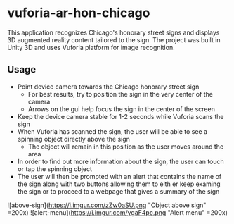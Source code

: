 # vuforia-ar-hon-chicago
This application recognizes Chicago's honorary street signs and displays 3D augmented reality content tailored to the sign. The project was built in Unity 3D and uses Vuforia platform for image recognition.

## Usage
* Point device camera towards the Chicago honorary street sign
  * For best results, try to position the sign in the very center of the camera
  * Arrows on the gui help focus the sign in the center of the screen
* Keep the device camera stable for 1-2 seconds while Vuforia scans the sign
* When Vuforia has scanned the sign, the user will be able to see a spinning object directly above the sign
  * The object will remain in this position as the user moves around the area
* In order to find out more information about the sign, the user can touch or tap the spinning object
* The user will then be prompted with an alert that contains the name of the sign along with two buttons allowing them to eith er keep examing the sign or to proceed to a webpage that gives a summary of the sign


![above-sign](https://i.imgur.com/zZw0aSU.png "Object above sign" =200x)
![alert-menu](https://i.imgur.com/ygaF4pc.png "Alert menu" =200x)
